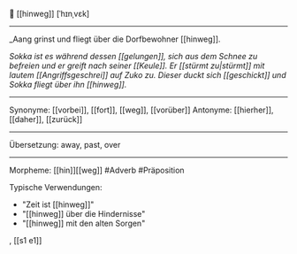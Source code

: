 🚶 [[hinweg]] [ˈhɪnˌvɛk]

---
_Aang grinst und fliegt über die Dorfbewohner [[hinweg]].


*Sokka ist es während dessen [[gelungen]], sich aus dem Schnee zu befreien und er greift nach seiner [[Keule]]. Er [[stürmt zu|stürmt]] mit lautem [[Angriffsgeschrei]] auf Zuko zu. Dieser duckt sich [[geschickt]] und Sokka fliegt über ihn [[hinweg]].*

---
Synonyme: [[vorbei]], [[fort]], [[weg]], [[vorüber]]
Antonyme: [[hierher]], [[daher]], [[zurück]]

---
Übersetzung: away, past, over

---
Morpheme: [[hin]][[weg]]
 #Adverb #Präposition

Typische Verwendungen:
- "Zeit ist [[hinweg]]"
- "[[hinweg]] über die Hindernisse"
- "[[hinweg]] mit den alten Sorgen"

, [[s1 e1]]